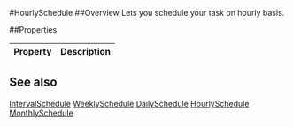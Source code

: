#HourlySchedule
##Overview
Lets you schedule your task on hourly basis.


##Properties
<table class="table table-condensed table-bordered">
    <thead>
<tr>
<th>Property</th>
<th>Description</th>
</tr>
</thead>
<tbody>
</tbody></table>



## See also

[IntervalSchedule](IntervalSchedule.html)
[WeeklySchedule](WeeklySchedule.html)
[DailySchedule](DailySchedule.html)
[HourlySchedule](HourlySchedule.html)
[MonthlySchedule](MonthlySchedule.html)
